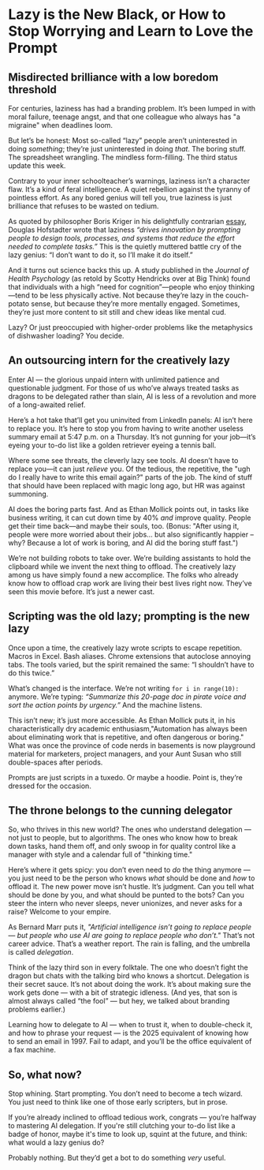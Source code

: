# Lazy is the New Black, or How to Stop Worrying and Learn to Love the Prompt

## Misdirected brilliance with a low boredom threshold

For centuries, laziness has had a branding problem. It’s been lumped in with moral failure, teenage angst, and that one colleague who always has "a migraine" when deadlines loom.

But let’s be honest: Most so-called “lazy” people aren’t uninterested in doing *something*; they’re just uninterested in doing *that*. The boring stuff. The spreadsheet wrangling. The mindless form-filling. The third status update this week.

Contrary to your inner schoolteacher’s warnings, laziness isn’t a character flaw. It’s a kind of feral intelligence. A quiet rebellion against the tyranny of pointless effort. As any bored genius will tell you, true laziness is just brilliance that refuses to be wasted on tedium.

As quoted by philosopher Boris Kriger in his delightfully contrarian [essay](https://medium.com/clinical-research-news/the-relationship-between-boredom-and-laziness-a-paradox-of-human-motivation-b72d082b9059), Douglas Hofstadter wrote that laziness *“drives innovation by prompting people to design tools, processes, and systems that reduce the effort needed to complete tasks.”* This is the quietly muttered battle cry of the lazy genius: “I don’t want to do it, so I’ll make it do itself.”

And it turns out science backs this up. A study published in the *Journal of Health Psychology* (as retold by Scotty Hendricks over at Big Think) found that individuals with a high “need for cognition”—people who enjoy thinking—tend to be less physically active. Not because they’re lazy in the couch-potato sense, but because they’re more mentally engaged. Sometimes, they’re just more content to sit still and chew ideas like mental cud.

Lazy? Or just preoccupied with higher-order problems like the metaphysics of dishwasher loading? You decide.

## An outsourcing intern for the creatively lazy

Enter AI — the glorious unpaid intern with unlimited patience and questionable judgment. For those of us who’ve always treated tasks as dragons to be delegated rather than slain, AI is less of a revolution and more of a long-awaited relief.

Here’s a hot take that’ll get you uninvited from LinkedIn panels: AI isn’t here to replace you. It’s here to stop you from having to write another useless summary email at 5:47 p.m. on a Thursday. It’s not gunning for your job—it’s eyeing your to-do list like a golden retriever eyeing a tennis ball.

Where some see threats, the cleverly lazy see tools. AI doesn’t have to replace you—it can just *relieve* you. Of the tedious, the repetitive, the "ugh do I really have to write this email again?" parts of the job. The kind of stuff that should have been replaced with magic long ago, but HR was against summoning.

AI does the boring parts fast. And as Ethan Mollick points out, in tasks like business writing, it can cut down time by 40% *and* improve quality. People get their time back—and maybe their souls, too. (Bonus: "After using it, people were more worried about their jobs… but also significantly happier – why? Because a lot of work is boring, and AI did the boring stuff fast.")

We’re not building robots to take over. We’re building assistants to hold the clipboard while we invent the next thing to offload. The creatively lazy among us have simply found a new accomplice. The folks who already know how to offload crap work are living their best lives right now. They’ve seen this movie before. It’s just a newer cast.

## Scripting was the old lazy; prompting is the new lazy

Once upon a time, the creatively lazy wrote scripts to escape repetition. Macros in Excel. Bash aliases. Chrome extensions that autoclose annoying tabs. The tools varied, but the spirit remained the same: “I shouldn’t have to do this twice.”

What’s changed is the interface. We’re not writing `for i in range(10):` anymore. We’re typing: *“Summarize this 20-page doc in pirate voice and sort the action points by urgency.”* And the machine listens.

This isn’t new; it’s just more accessible. As Ethan Mollick puts it, in his characteristically dry academic enthusiasm,"Automation has always been about eliminating work that is repetitive, and often dangerous or boring." What was once the province of code nerds in basements is now playground material for marketers, project managers, and your Aunt Susan who still double-spaces after periods.

Prompts are just scripts in a tuxedo. Or maybe a hoodie. Point is, they’re dressed for the occasion.

## The throne belongs to the cunning delegator

So, who thrives in this new world? The ones who understand delegation — not just to people, but to algorithms. The ones who know how to break down tasks, hand them off, and only swoop in for quality control like a manager with style and a calendar full of "thinking time."

Here’s where it gets spicy: you don’t even need to *do* the thing anymore — you just need to be the person who knows *what* should be done and *how* to offload it. The new power move isn’t hustle. It’s judgment. Can you tell what should be done by you, and what should be punted to the bots? Can you steer the intern who never sleeps, never unionizes, and never asks for a raise? Welcome to your empire.

As Bernard Marr puts it, *"Artificial intelligence isn’t going to replace people — but people who use AI are going to replace people who don’t."* That’s not career advice. That’s a weather report. The rain is falling, and the umbrella is called *delegation*.

Think of the lazy third son in every folktale. The one who doesn’t fight the dragon but chats with the talking bird who knows a shortcut. Delegation is their secret sauce. It’s not about doing the work. It’s about making sure the work gets done — with a bit of strategic idleness. (And yes, that son is almost always called “the fool” — but hey, we talked about branding problems earlier.)

Learning how to delegate to AI — when to trust it, when to double-check it, and how to phrase your request — is the 2025 equivalent of knowing how to send an email in 1997. Fail to adapt, and you’ll be the office equivalent of a fax machine.

## So, what now?

Stop whining. Start prompting. You don’t need to become a tech wizard. You just need to think like one of those early scripters, but in prose.

If you’re already inclined to offload tedious work, congrats — you’re halfway to mastering AI delegation. If you're still clutching your to-do list like a badge of honor, maybe it's time to look up, squint at the future, and think: what would a lazy genius do?

Probably nothing. But they’d get a bot to do something *very* useful.